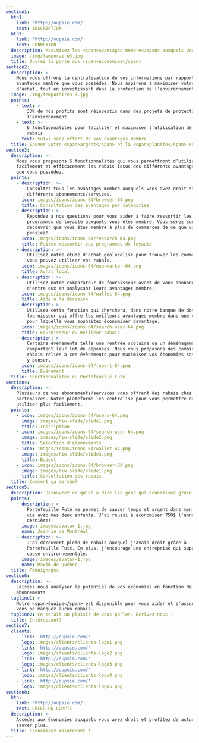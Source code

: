 ```yaml
---
section1:
  btn1:
    link: 'http://oupsie.com/'
    text: INSCRIPTION
  btn2:
    link: 'http://oupsie.com/'
    text: CONNEXION
  description: Maximisez les <span>avantages membre</span> auxquels vous avez droit
  image: /img/temporaire3.jpg
  title: Ouvrez la porte aux <span>économies</span>
section2:
  description: >-
    Nous vous offrons la centralisation de vos informations par rapport aux
    avantages membre que vous possédez. Nous aspirons à maximiser votre pouvoir
    d'achat, tout en investissant dans la protection de l'environnement.
  image: /img/temporaire3-3.jpg
  points:
    - text: >-
        33% de nos profits sont réinvestis dans des projets de protection de
        l'environnement 
    - text: >-
        6 fonctionnalités pour faciliter et maximiser l’utilisation de vos
        rabais
    - text: Suivi sans effort de vos avantages membre
  title: Sauver votre <span>argent</span> et la <span>planète</span> en même temps
section3:
  description: >-
    Nous vous proposons 6 fonctionnalités qui vous permettront d’utiliser plus
    facilement et efficacement les rabais issus des différents avantages membre
    que vous possédez.
  points:
    - description: >-
        Consultez tous les avantages membre auxquels vous avez droit selon vos
        différents abonnements/services.
      icon: images/icons/icons-64/browser-64.png
      title: Consultation des avantages par catégories
    - description: >-
        Répondez à nos questions pour vous aider à faire ressortir les
        programmes de loyauté auxquels vous êtes membre. Vous serez surpris de
        découvrir que vous êtes membre à plus de commerces de ce que vous
        pensiez!
      icon: images/icons/icons-64/research-64.png
      title: Faites ressortir vos programmes de loyauté
    - description: >-
        Utilisez notre étude d’achat géolocalisé pour trouver les commercants où
        vous pouvez utiliser vos rabais.
      icon: images/icons/icons-64/map-marker-64.png
      title: Achat local
    - description: >-
        Utilisez notre comparateur de fournisseur avant de vous abonner à l'un
        d'entre eux en analysant leurs avantages membre.
      icon: images/icons/icons-64/wallet-64.png
      title: Aide à la décision
    - description: >-
        Utilisez cette fonction qui cherchera, dans notre banque de données, le
        fournisseur qui offre les meilleurs avantages membre dans une catégorie
        pour laquelle vous souhaitez économiser davantage.
      icon: images/icons/icons-64/search-user-64.png
      title: Fournisseur du meilleur rabais
    - description: >-
        Certains événements telle une rentrée scolaire ou un déménagement
        comportent leur lot de dépenses. Nous vous proposons des combinaisons de
        rabais reliés à ces évènements pour maximiser vos économies sans avoir à
        y penser.
      icon: images/icons/icons-64/raport-64.png
      title: Événement
  title: Fonctionnalités du Portefeuille Futé
section4:
  description: >-
    Plusieurs de vos abonnements/services vous offrent des rabais chez des
    partenaires. Notre plateforme les centralise pour vous permettre de les
    utiliser plus facilement.
  points:
    - icon: images/icons/icons-64/users-64.png
      image: images/hiw-slide/slide1.png
      title: Inscription
    - icon: images/icons/icons-64/search-user-64.png
      image: images/hiw-slide/slide2.png
      title: Sélection d'abonnements
    - icon: images/icons/icons-64/wallet-64.png
      image: images/hiw-slide/slide3.png
      title: Budget
    - icon: images/icons/icons-64/browser-64.png
      image: images/hiw-slide/slide1.png
      title: Consultation des rabais
  title: Comment ça marche?
section5:
  description: Découvrez ce qu'on à dire les gens qui économisez grâce à nous.
  points:
    - description: >-
        Portefeuille Futé me permet de sauver temps et argent dans mon train de
        vie avec mes deux enfants. J'ai réussi à économiser 750$ l'année
        dernière!
      image: images/avatar-1.jpg
      name: Joannie de Montréal
    - description: >-
        J'ai découvert plein de rabais auxquel j'avais droit grâce à
        Portefeuille Futé. En plus, j'encourage une entreprise qui supporte la
        cause environnementale.
      image: images/avatar-1.jpg
      name: Maxim de Québec
  title: Témoignages
section6:
  description: >-
    Laissez-nous analyser le potentiel de vos économies en fonction de vos
    abonnements
  tagline1: >-
    Notre <span>équipe</span> est disponible pour vous aider et s'assurer que
    vous ne manquez aucun rabais.
  tagline2: Ce serait un plaisir de vous parler. Écrivez-nous !
  title: Intéressant?
section7:
  clients:
    - link: 'http://oupsie.com/'
      logo: images/clients/clients-logo1.png
    - link: 'http://oupsie.com/'
      logo: images/clients/clients-logo2.png
    - link: 'http://oupsie.com/'
      logo: images/clients/clients-logo3.png
    - link: 'http://oupsie.com/'
      logo: images/clients/clients-logo4.png
    - link: 'http://oupsie.com/'
      logo: images/clients/clients-logo5.png
section8:
  btn:
    link: 'http://oupsie.com/'
    text: CRÉER UN COMPTE
  description: >-
    Accédez aux économies auxquels vous avez droit et profitez de astuces pour
    sauver plus.
  title: Économisez maintenant !
---
```


